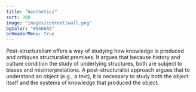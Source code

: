 ```yaml
---
title: "Aesthetics"
sort: 300
image: "images/content/wall.png"
bgColor: "#AA66A5"
onHeaderMenu: true
---
```


Post-structuralism offers a way of studying how knowledge is produced and critiques structuralist premises. It argues that because history and culture condition the study of underlying structures, both are subject to biases and misinterpretations. A post-structuralist approach argues that to understand an object (e.g., a text), it is necessary to study both the object itself and the systems of knowledge that produced the object.